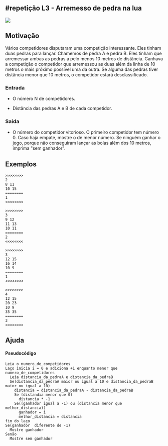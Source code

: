 ## #repetição L3 - Arremesso de pedra na lua


![](__capa.jpg)

## Motivação

Vários competidores disputaram uma competição interessante. Eles tinham duas pedras para lançar. Chamemos de pedra A e pedra B. Eles tinham que arremessar ambas as pedras a pelo menos 10 metros de distância. Ganhava a competição o competidor que arremessou as duas além da linha de 10 metros o mais próximo possível uma da outra. Se alguma das pedras tiver distância menor que 10 metros, o competidor estará desclassificado.

### Entrada

* O número N de competidores.

* Distância das pedras A e B de cada competidor.

### Saida

* O número do competidor vitorioso. O primeiro competidor tem número 0. Caso haja empate, mostre o de menor número. Se ninguém ganhar o jogo, porque não conseguiram lançar as bolas além dos 10 metros, imprima "sem ganhador".

## Exemplos

```
>>>>>>>>
2
8 11
10 15
========
1
<<<<<<<<

>>>>>>>>
3
9 12
11 13
10 11
========
2
<<<<<<<<

>>>>>>>>
3
12 15
16 14
10 9
========
1
<<<<<<<<

>>>>>>>>
4
12 15
20 23
10 9
35 35
========
3
<<<<<<<<

```
## Ajuda
#### Pseudocódigo
```
Leia o numero_de_competidores
Laço inicia i = 0 e adiciona +1 enquanto menor que numero_de_competidores 
  Leia distancia_da_pedraA e distancia_da_pedraB
  Se(distancia_da_pedraA maior ou igual a 10 e distancia_da_pedraB maior ou igual a 10)
    distancia = distancia_da_pedraA - distancia_da_pedraB
    Se (distandia menor que 0) 
      distancia * -1
    Se((ganhador igual a -1) ou (distancia menor que melhor_distancia))
      ganhador = i
      melhor_distancia = distancia 
fim do laço
Se(ganhador  diferente de -1)
  Mostre ganhador 
Senão 
  Mostre sem ganhador
```

